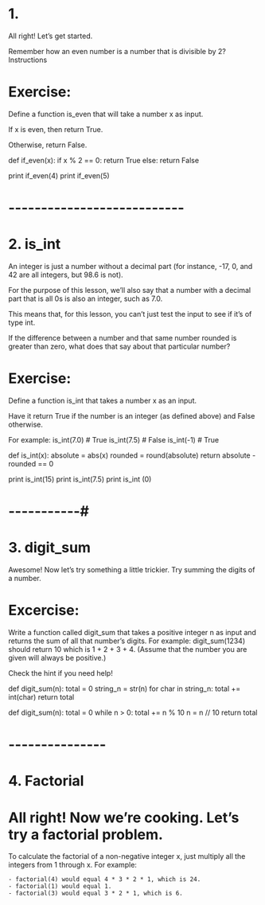 # 1.

All right! Let’s get started.

Remember how an even number is a number that is divisible by 2?
Instructions

# Exercise:
Define a function is_even that will take a number x as input.

If x is even, then return True.

Otherwise, return False.




def if_even(x):
  if x % 2 == 0:
    return True
  else:
     return False

print if_even(4)
print if_even(5) 

# --------------------------- #

# 2. is_int

An integer is just a number without a decimal part (for instance, -17, 0, and 42 are all integers, but 98.6 is not).

For the purpose of this lesson, we’ll also say that a number with a decimal part that is all 0s is also an integer, such as 7.0.

This means that, for this lesson, you can’t just test the input to see if it’s of type int.

If the difference between a number and that same number rounded is greater than zero, what does that say about that particular number?


# Exercise:
Define a function is_int that takes a number x as an input.

Have it return True if the number is an integer (as defined above) and False otherwise.

For example:
is_int(7.0) # True
is_int(7.5)  # False
is_int(-1) # True

def is_int(x):
  absolute = abs(x)
  rounded = round(absolute)
  return absolute - rounded == 0 

print is_int(15)
print is_int(7.5)
print is_int (0)
 

# -----------# 

# 3. digit_sum

Awesome! Now let’s try something a little trickier. Try summing the digits of a number.

# Excercise:
Write a function called digit_sum that takes a positive integer n as input and returns the sum of all that number’s digits. For example: digit_sum(1234) should return 10 which is 1 + 2 + 3 + 4. (Assume that the number you are given will always be positive.)

Check the hint if you need help!


def digit_sum(n):
  total = 0 
  string_n = str(n)
  for char in string_n:
   total += int(char)
  return total 


def digit_sum(n):
  total = 0
  while n > 0:
    total += n % 10
    n = n // 10
  return total 

# --------------- #


# 4. Factorial 
 
 # All right! Now we’re cooking. Let’s try a factorial problem.

To calculate the factorial of a non-negative integer x, just multiply all the integers from 1 through x. For example:

    - factorial(4) would equal 4 * 3 * 2 * 1, which is 24.
    - factorial(1) would equal 1.
    - factorial(3) would equal 3 * 2 * 1, which is 6.













